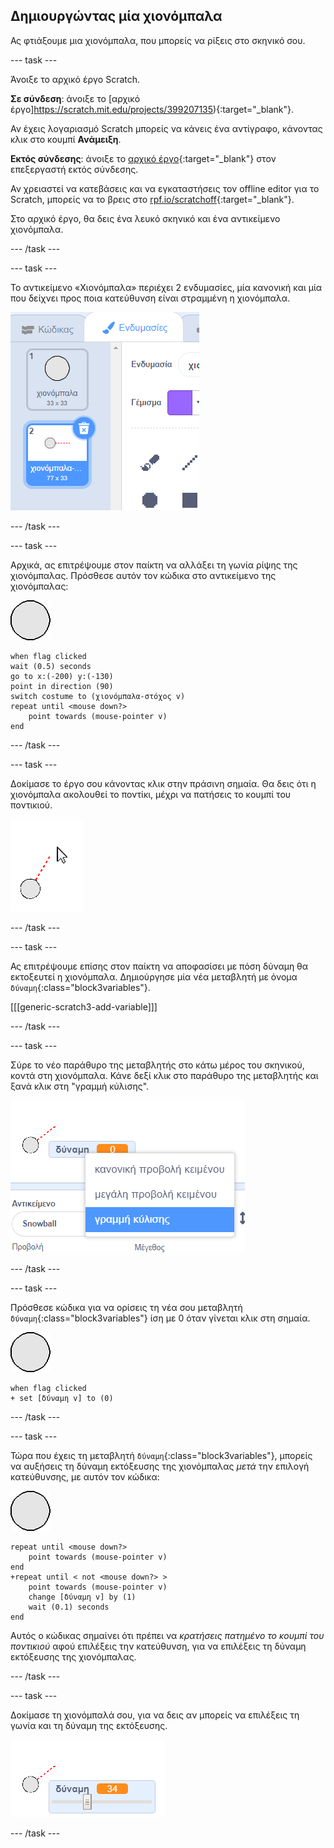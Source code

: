## Δημιουργώντας μία χιονόμπαλα

Ας φτιάξουμε μια χιονόμπαλα, που μπορείς να ρίξεις στο σκηνικό σου.

--- task ---

Άνοιξε το αρχικό έργο Scratch.

**Σε σύνδεση**: άνοιξε το [αρχικό έργο]https://scratch.mit.edu/projects/399207135){:target="_blank"}.

Αν έχεις λογαριασμό Scratch μπορείς να κάνεις ένα αντίγραφο, κάνοντας κλικ στο κουμπί **Ανάμειξη**.

**Εκτός σύνδεσης**: άνοιξε το [αρχικό έργο](http://rpf.io/p/el-GR/snowball-fight-go){:target="_blank"} στον επεξεργαστή εκτός σύνδεσης.

Αν χρειαστεί να κατεβάσεις και να εγκαταστήσεις τον offline editor για το Scratch, μπορείς να το βρεις στο [rpf.io/scratchoff](http://rpf.io/scratchoff){:target="_blank"}.

Στο αρχικό έργο, θα δεις ένα λευκό σκηνικό και ένα αντικείμενο χιονόμπαλα.

--- /task ---

--- task ---

Το αντικείμενο «Χιονόμπαλα» περιέχει 2 ενδυμασίες, μία κανονική και μία που δείχνει προς ποια κατεύθυνση είναι στραμμένη η χιονόμπαλα.

![ενδυμασίες χιονόμπαλα](images/snow-costume.png)

--- /task ---

--- task ---

Αρχικά, ας επιτρέψουμε στον παίκτη να αλλάξει τη γωνία ρίψης της χιονόμπαλας. Πρόσθεσε αυτόν τον κώδικα στο αντικείμενο της χιονόμπαλας:

![αντικείμενο χιονόμπαλα](images/snowball-sprite.png)

```blocks3
when flag clicked
wait (0.5) seconds
go to x:(-200) y:(-130)
point in direction (90)
switch costume to (χιονόμπαλα-στόχος v)
repeat until <mouse down?>
    point towards (mouse-pointer v)
end
```

--- /task ---

--- task ---

Δοκίμασε το έργο σου κάνοντας κλικ στην πράσινη σημαία. Θα δεις ότι η χιονόμπαλα ακολουθεί το ποντίκι, μέχρι να πατήσεις το κουμπί του ποντικιού.

![αντικείμενο χιονόμπαλα-στόχος που δείχνει προς το ποντίκι](images/snow-mouse.png)

--- /task ---

--- task ---

Ας επιτρέψουμε επίσης στον παίκτη να αποφασίσει με πόση δύναμη θα εκτοξευτεί η χιονόμπαλα. Δημιούργησε μία νέα μεταβλητή με όνομα `δύναμη`{:class="block3variables"}.

[[[generic-scratch3-add-variable]]]

--- /task ---

--- task ---

Σύρε το νέο παράθυρο της μεταβλητής στο κάτω μέρος του σκηνικού, κοντά στη χιονόμπαλα. Κάνε δεξί κλικ στο παράθυρο της μεταβλητής και ξανά κλικ στη "γραμμή κύλισης".

![αλλαγή μεταβλητής στη γραμμή κύλισης](images/snow-slider.png)

--- /task ---

--- task ---

Πρόσθεσε κώδικα για να ορίσεις τη νέα σου μεταβλητή `δύναμη`{:class="block3variables"} ίση με 0 όταν γίνεται κλικ στη σημαία.

![αντικείμενο χιονόμπαλα](images/snowball-sprite.png)

```blocks3
when flag clicked
+ set [δύναμη v] to (0)
```

--- /task ---

--- task ---

Τώρα που έχεις τη μεταβλητή `δύναμη`{:class="block3variables"}, μπορείς να αυξήσεις τη δύναμη εκτόξευσης της χιονόμπαλας _μετά_ την επιλογή κατεύθυνσης, με αυτόν τον κώδικα:

![αντικείμενο χιονόμπαλα](images/snowball-sprite.png)

```blocks3
repeat until <mouse down?>
    point towards (mouse-pointer v)
end
+repeat until < not <mouse down?> >
    point towards (mouse-pointer v)
    change [δύναμη v] by (1)
    wait (0.1) seconds
end
```

Αυτός ο κώδικας σημαίνει ότι πρέπει να _κρατήσεις πατημένο το κουμπί του ποντικιού_ αφού επιλέξεις την κατεύθυνση, για να επιλέξεις τη δύναμη εκτόξευσης της χιονόμπαλας.

--- /task ---

--- task ---

Δοκίμασε τη χιονόμπαλά σου, για να δεις αν μπορείς να επιλέξεις τη γωνία και τη δύναμη της εκτόξευσης.

![μεταβλητή δύναμης στην τιμή 35 κοντά στη χιονόμπαλα-στόχος](images/snow-test.png)

--- /task ---

